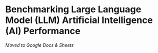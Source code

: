 # Benchmarking Large Language Model (LLM) Artificial Intelligence (AI) Performance

_Moved to Google Docs & Sheets_
